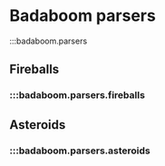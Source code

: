 # Badaboom parsers

:::badaboom.parsers

## Fireballs

### :::badaboom.parsers.fireballs

## Asteroids

### :::badaboom.parsers.asteroids
